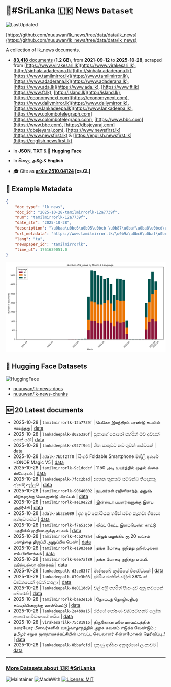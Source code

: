 # 📄#SriLanka 🇱🇰 News `Dataset`

![LastUpdated](https://img.shields.io/badge/last_updated-2025--10--28_13:49:18-green)

[https://github.com/nuuuwan/lk_news/tree/data/data/lk_news](https://github.com/nuuuwan/lk_news/tree/data/data/lk_news)

A collection of lk_news documents.

- [**83,418** documents](https://github.com/nuuuwan/lk_news/tree/data/data/lk_news) (**1.2 GB**), from **2021-09-12** to **2025-10-28**, scraped from [https://www.virakesari.lk](https://www.virakesari.lk), [http://sinhala.adaderana.lk](http://sinhala.adaderana.lk), [https://www.tamilmirror.lk](https://www.tamilmirror.lk), [https://www.adaderana.lk](https://www.adaderana.lk), [https://www.ada.lk](https://www.ada.lk), [https://www.ft.lk](https://www.ft.lk), [http://island.lk](http://island.lk), [https://economynext.com](https://economynext.com), [https://www.dailymirror.lk](https://www.dailymirror.lk), [https://www.lankadeepa.lk](https://www.lankadeepa.lk), [https://www.colombotelegraph.com](https://www.colombotelegraph.com), [https://www.bbc.com](https://www.bbc.com), [https://dbsjeyaraj.com](https://dbsjeyaraj.com), [https://www.newsfirst.lk](https://www.newsfirst.lk) & [https://english.newsfirst.lk](https://english.newsfirst.lk)

- In **JSON**, **TXT** & **🤗 Hugging Face**

- In **සිංහල**, **தமிழ்** & **English**

- 🎓 Cite as **[arXiv:2510.04124](https://arxiv.org/abs/2510.04124) [cs.CL]**

## 📝 Example Metadata

```json
{
    "doc_type": "lk_news",
    "doc_id": "2025-10-28-tamilmirrorlk-12a7739f",
    "num": "tamilmirrorlk-12a7739f",
    "date_str": "2025-10-28",
    "description": "\u0baa\u0bc6\u0b95\u0bcb \u0b87\u0baf\u0ba8\u0bcd\u0ba4\u0bbf\u0bb0\u0bae\u0bcd \u0baa\u0bc1\u0bb0\u0ba3\u0bcd\u0b9f\u0bc1 \u0b95\u0b9f\u0bb2\u0bbf\u0bb2\u0bcd  \u0b9a\u0bbe\u0baf\u0bcd\u0ba8\u0bcd\u0ba4\u0ba4\u0bc1",
    "url_metadata": "https://www.tamilmirror.lk/\u0b9a\u0bc6\u0baf\u0bcd\u0ba4\u0bbf\u0b95\u0bb3\u0bcd/\u0baa\u0bc6\u0b95\u0bcb-\u0b87\u0baf\u0ba8\u0bcd\u0ba4\u0bbf\u0bb0\u0bae\u0bcd-\u0baa\u0bc1\u0bb0\u0ba3\u0bcd\u0b9f\u0bc1-\u0b95\u0b9f\u0bb2\u0bbf\u0bb2\u0bcd-\u0b9a\u0bbe\u0baf\u0bcd\u0ba8\u0bcd\u0ba4\u0ba4\u0bc1/175-366981",
    "lang": "ta",
    "newspaper_id": "tamilmirrorlk",
    "time_ut": 1761639051.0
}
```

![Chart](https://raw.githubusercontent.com/nuuuwan/lk_news/refs/heads/data/data/lk_news/docs_by_month_and_lang.png)

## 🤗 Hugging Face Datasets

![HuggingFace](https://img.shields.io/badge/-HuggingFace-FDEE21?style=for-the-badge&logo=HuggingFace)

- [nuuuwan/lk-news-docs](https://huggingface.co/datasets/nuuuwan/lk-news-docs)
- [nuuuwan/lk-news-chunks](https://huggingface.co/datasets/nuuuwan/lk-news-chunks)

## 🆕 20 Latest documents

- 2025-10-28 | `tamilmirrorlk-12a7739f` | பெகோ இயந்திரம் புரண்டு கடலில்  சாய்ந்தது | [data](https://github.com/nuuuwan/lk_news/tree/data/data/lk_news/2020s/2025/2025-10-28-tamilmirrorlk-12a7739f)
- 2025-10-28 | `lankadeepalk-d0263a6f` | පුතාගේ පොරෝ පහරින් මව අවසන් ගමන් යයි | [data](https://github.com/nuuuwan/lk_news/tree/data/data/lk_news/2020s/2025/2025-10-28-lankadeepalk-d0263a6f)
- 2025-10-28 | `lankadeepalk-c927f9e4` | ශීත ඍතුවට නව ගුවන් සේවයක් | [data](https://github.com/nuuuwan/lk_news/tree/data/data/lk_news/2020s/2025/2025-10-28-lankadeepalk-c927f9e4)
- 2025-10-28 | `adalk-7bbf2ff8` | සිංගර් Foldable Smartphone මාදිලි අතරේ HONOR Magic V5 | [data](https://github.com/nuuuwan/lk_news/tree/data/data/lk_news/2020s/2025/2025-10-28-adalk-7bbf2ff8)
- 2025-10-28 | `tamilmirrorlk-9c1dcdcf` | 1150 அடி உயர்த்தில் முதல் ஸ்கை ஸ்டேடியம் | [data](https://github.com/nuuuwan/lk_news/tree/data/data/lk_news/2020s/2025/2025-10-28-tamilmirrorlk-9c1dcdcf)
- 2025-10-28 | `lankadeepalk-7fcc2bad` | ඝාතන තුනකට සම්බන්ධ තිදෙනකු අ‘පුරදී අල්ලයි | [data](https://github.com/nuuuwan/lk_news/tree/data/data/lk_news/2020s/2025/2025-10-28-lankadeepalk-7fcc2bad)
- 2025-10-28 | `tamilmirrorlk-90640002` | நடிகர்கள் ரஜினிகாந்த், தனுஷ் வீடுகளுக்கு வெடிகுண்டு மிரட்டல் | [data](https://github.com/nuuuwan/lk_news/tree/data/data/lk_news/2020s/2025/2025-10-28-tamilmirrorlk-90640002)
- 2025-10-28 | `tamilmirrorlk-ae19e22d` | இன்ஸ்டா பயனர்களுக்கு இன்ப அதிர்ச்சி | [data](https://github.com/nuuuwan/lk_news/tree/data/data/lk_news/2020s/2025/2025-10-28-tamilmirrorlk-ae19e22d)
- 2025-10-28 | `adalk-aba2e089` | දහ අට කෝටියක හෂීස් සමග කැනඩා ශිෂ්‍යයා අත්අඩංගවට | [data](https://github.com/nuuuwan/lk_news/tree/data/data/lk_news/2020s/2025/2025-10-28-adalk-aba2e089)
- 2025-10-28 | `tamilmirrorlk-f7a51cb9` | லிப்ட் கேட்ட இளம்பெண்: காட்டு பகுதியில் முதியவருக்கு சபலம் | [data](https://github.com/nuuuwan/lk_news/tree/data/data/lk_news/2020s/2025/2025-10-28-tamilmirrorlk-f7a51cb9)
- 2025-10-28 | `tamilmirrorlk-4cb278a4` | விஜய் வழங்கிய ரூ.20 லட்சம் பணத்தை திருப்பி அனுப்பிய பெண் | [data](https://github.com/nuuuwan/lk_news/tree/data/data/lk_news/2020s/2025/2025-10-28-tamilmirrorlk-4cb278a4)
- 2025-10-28 | `tamilmirrorlk-e1983ee9` | தங்க மோசடி குறித்து ஹிஸ்புல்லா எம்.பிவிளக்கம் | [data](https://github.com/nuuuwan/lk_news/tree/data/data/lk_news/2020s/2025/2025-10-28-tamilmirrorlk-e1983ee9)
- 2025-10-28 | `tamilmirrorlk-6ee7af89` | தங்க மோசடி குறித்து எம்.பி. ஹிஸ்புல்லா விளக்கம் | [data](https://github.com/nuuuwan/lk_news/tree/data/data/lk_news/2020s/2025/2025-10-28-tamilmirrorlk-6ee7af89)
- 2025-10-28 | `lankadeepalk-d3ce83f7` | මැතිසබේ කුස්සියේ විරෝධයක් | [data](https://github.com/nuuuwan/lk_news/tree/data/data/lk_news/2020s/2025/2025-10-28-lankadeepalk-d3ce83f7)
- 2025-10-28 | `lankadeepalk-079e3b08` | දුම්රිය එන්ජින් වලින්  38% ක් ධාවනයෙන් ඉවත් කරලා | [data](https://github.com/nuuuwan/lk_news/tree/data/data/lk_news/2020s/2025/2025-10-28-lankadeepalk-079e3b08)
- 2025-10-28 | `lankadeepalk-8e011dd9` | වල් අලි පහරින් පියා-දුව  අනූ නවයෙන් බේරෙති | [data](https://github.com/nuuuwan/lk_news/tree/data/data/lk_news/2020s/2025/2025-10-28-lankadeepalk-8e011dd9)
- 2025-10-28 | `tamilmirrorlk-bae3e15b` | தோட்டத் தொழிலதிபர் தம்பதியினருக்கு வாள்வெட்டு | [data](https://github.com/nuuuwan/lk_news/tree/data/data/lk_news/2020s/2025/2025-10-28-tamilmirrorlk-bae3e15b)
- 2025-10-28 | `lankadeepalk-2a4b9a15` | රජයේ පෝෂණ වැඩසටහනට ලෝක ආහාර සංවිධානයේ හයිය | [data](https://github.com/nuuuwan/lk_news/tree/data/data/lk_news/2020s/2025/2025-10-28-lankadeepalk-2a4b9a15)
- 2025-10-28 | `virakesarilk-75c81916` | திருகோணமலை மாவட்டத்தின் கரையோர மீனவர்களின் வாழ்வாதாரத்தில் அரசு கவனம் எடுக்க வேண்டும் ; தமிழர் சமூக ஜனநாயகக்கட்சியின் மாவட்ட செயலாளர் சின்னமோகன் தெரிவிப்பு..! | [data](https://github.com/nuuuwan/lk_news/tree/data/data/lk_news/2020s/2025/2025-10-28-virakesarilk-75c81916)
- 2025-10-28 | `lankadeepalk-0bbafcfd` | දකුණු ආසියා අනුශූරයෝ ලංකාවට | [data](https://github.com/nuuuwan/lk_news/tree/data/data/lk_news/2020s/2025/2025-10-28-lankadeepalk-0bbafcfd)

---

### [More Datasets about 🇱🇰 #SriLanka](https://github.com/nuuuwan/lk_datasets)

![Maintainer](https://img.shields.io/badge/maintainer-nuuuwan-red)
![MadeWith](https://img.shields.io/badge/made_with-python-blue)
[![License: MIT](https://img.shields.io/badge/License-MIT-yellow.svg)](https://opensource.org/licenses/MIT)
